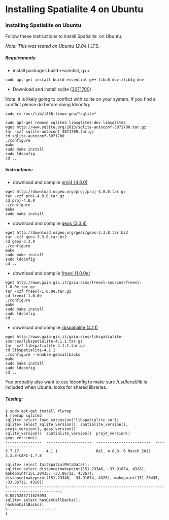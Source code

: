 Installing Spatialite 4 on Ubuntu
==============================================================================





### Installing Spatialite on Ubuntu

Follow these instructions to install Spatialite  on Ubuntu.


*Note: This was tested on Ubuntu 12.04.1 LTS.*


##### Requirements

-   install packages build-essential, g++

```
sudo apt-get install build-essential g++ libc6-dev zlib1g-dev
```


-   Download and install sqlite ([3071700](http://www.sqlite.org/2013/sqlite-autoconf-3071700.tar.gz))


Note: it is likely going to conflict with sqlite on your system. If you
find a conflict please do before doing ldconfig:


```
sudo rm /usr/lib/i386-linux-gnu/*sqlite*
```

```
sudo apt-get remove sqlite3 libsqlite3-dev libsqlite3
wget http://www.sqlite.org/2013/sqlite-autoconf-3071700.tar.gz
tar -xzf sqlite-autoconf-3071700.tar.gz 
cd sqlite-autoconf-3071700
./configure
make
sudo make install
sudo ldconfig
cd ..
```

##### Instructions:

-   download and compile [proj4    (4.8.0)](https://trac.osgeo.org/proj/)


```
wget http://download.osgeo.org/proj/proj-4.8.0.tar.gz
tar -xzf proj-4.8.0.tar.gz
cd proj-4.8.0
./configure
make
sudo make install
```


-   download and compile [geos    (3.3.8)](https://trac.osgeo.org/geos/)

```
wget http://download.osgeo.org/geos/geos-3.3.8.tar.bz2
tar -xjf geos-3.3.8.tar.bz2
cd geos-3.3.8
./configure
make
sudo make install
sudo ldconfig
cd ..
```


-   download and compile [freexl    (1.0.0e)](https://www.gaia-gis.it/fossil/freexl/index)


```
wget http://www.gaia-gis.it/gaia-sins/freexl-sources/freexl-1.0.0e.tar.gz
tar -xzf freexl-1.0.0e.tar.gz
cd freexl-1.0.0e
./configure
make
sudo make install
sudo ldconfig
cd ..
```


-   download and compile [libspatialite    (4.1.1)](http://www.gaia-gis.it/gaia-sins/libspatialite-sources/libspatialite-4.1.1.tar.gz)


```
wget http://www.gaia-gis.it/gaia-sins/libspatialite-sources/libspatialite-4.1.1.tar.gz
tar -xzf libspatialite-4.1.1.tar.gz
cd libspatialite-4.1.1
./configure --enable-geocallbacks
make
sudo make install
sudo ldconfig
cd ..
```

You probably also want to use ldconfig to make sure /usr/local/lib is
included when Ubuntu looks for shared libraries.


##### Testing:


```
$ sudo apt-get install rlwrap
$ rlwrap sqlite3
sqlite> select load_extension('libspatialite.so');
sqlite> select sqlite_version(), spatialite_version(), proj4_version(), geos_version()
sqlite_version()  spatialite_version()  proj4_version()           geos_version()  
----------------  --------------------  ------------------------  ----------------
3.7.17            4.1.1                 Rel. 4.8.0, 6 March 2012  3.3.8-CAPI-1.7.8

sqlite> select InitSpatialMetaData();
sqlite> select distance(makepoint(151.23346, -33.91674, 4326), makepoint(151.20435, -33.86712, 4326));
distance(makepoint(151.23346, -33.91674, 4326), makepoint(151.20435, -33.86712, 4326))
\---------------------------------------------------------------------------------------------;
0.0575285711625093
sqlite> select hasGeoCallBacks();
hasGeoCallBacks()
\--------------------;
1
```


</div>
